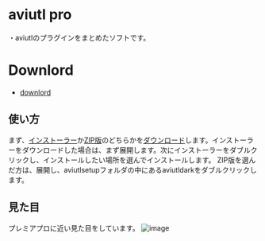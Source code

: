 # aviutl pro
・aviutlのプラグインをまとめたソフトです。
# Downlord
- [downlord](https://github.com/dostesuto/aviutl-pro/releases/tag/aviutl)

## 使い方

まず、[インストーラー](https://github.com/user-attachments/files/17304345/aviutl.pro.installer.zip)か[ZIP版](https://github.com/user-attachments/files/17304356/aviutl.pro.zip)のどちらかを[ダウンロード](https://github.com/dostesuto/aviutl-pro/releases/tag/aviutl)します。インストーラーをダウンロードした場合は、まず展開します。次にインストーラーをダブルクリックし、インストールしたい場所を選んでインストールします。
ZIP版を選んだ方は、展開し、aviutlsetupフォルダの中にあるaviutldarkをダブルクリックします。

## 見た目

プレミアプロに近い見た目をしています。
![image](https://github.com/user-attachments/assets/338b92b1-37bd-477e-92ca-687da1f96da0)
